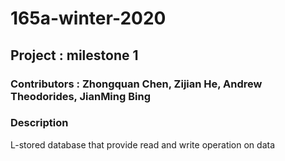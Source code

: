 # 165a-winter-2020

## Project : milestone 1
### Contributors : Zhongquan Chen, Zijian He, Andrew Theodorides, JianMing Bing

### Description
L-stored database that provide read and write operation on data 
